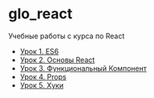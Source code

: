 # glo_react
Учебные работы с курса по React

- <a href="https://github.com/from0toweb/glo_react/tree/lesson_01">Урок 1. ES6</a>
- <a href="https://github.com/from0toweb/glo_react/tree/lesson_02">Урок 2. Основы React</a>
- <a href="https://github.com/from0toweb/glo_react/tree/lesson_03">Урок 3. Функциональный Компонент</a>
- <a href="https://github.com/from0toweb/glo_react/tree/lesson_04">Урок 4. Props</a>
- <a href="https://github.com/from0toweb/glo_react/tree/lesson_05">Урок 5. Хуки</a>
